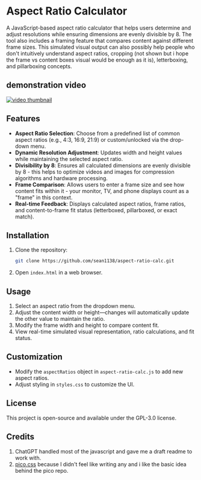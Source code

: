 # Aspect Ratio Calculator

A JavaScript-based aspect ratio calculator that helps users determine and adjust resolutions while ensuring dimensions are evenly divisible by 8. The tool also includes a framing feature that compares content against different frame sizes. This simulated visual output can also possibly help people who don't intuitively understand aspect ratios, cropping (not shown but i hope the frame vs content boxes visual would be enough as it is), letterboxing, and pillarboxing concepts.

## demonstration video
[![video thumbnail](jsarc-video-thumb.png)](https://youtu.be/2_xbtJFZ1QY
 "js aspect ratio calculator demonstration")

## Features
- **Aspect Ratio Selection**: Choose from a predefined list of common aspect ratios (e.g., 4:3, 16:9, 21:9) or custom/unlocked via the drop-down menu.
- **Dynamic Resolution Adjustment**: Updates width and height values while maintaining the selected aspect ratio.
- **Divisibility by 8**: Ensures all calculated dimensions are evenly divisible by 8 - this helps to optimize videos and images for compression algorithms and hardware processing.
- **Frame Comparison**: Allows users to enter a frame size and see how content fits within it - your monitor, TV, and phone displays count as a "frame" in this context.
- **Real-time Feedback**: Displays calculated aspect ratios, frame ratios, and content-to-frame fit status (letterboxed, pillarboxed, or exact match).

## Installation
1. Clone the repository:
   ```sh
   git clone https://github.com/sean1138/aspect-ratio-calc.git
   ```
2. Open `index.html` in a web browser.

## Usage
1. Select an aspect ratio from the dropdown menu.
2. Adjust the content width or height—changes will automatically update the other value to maintain the ratio.
3. Modify the frame width and height to compare content fit.
4. View real-time simulated visual representation, ratio calculations, and fit status.

## Customization
- Modify the `aspectRatios` object in `aspect-ratio-calc.js` to add new aspect ratios.
- Adjust styling in `styles.css` to customize the UI.

## License
This project is open-source and available under the GPL-3.0 license.

## Credits
1. ChatGPT handled most of the javascript and gave me a draft readme to work with.
2. [pico.css](https://picocss.com/) because I didn't feel like writing any and i like the basic idea behind the pico repo.